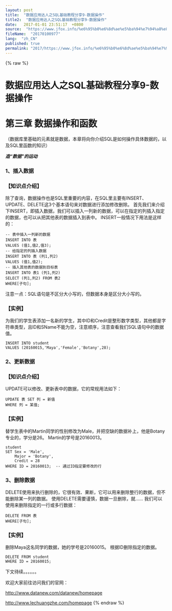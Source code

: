 ```yaml
---
layout: post
title:  "数据应用达人之SQL基础教程分享9-数据操作"
title2:  "数据应用达人之SQL基础教程分享9-数据操作"
date:   2017-01-01 23:51:17  +0800
source:  "https://www.jfox.info/%e6%95%b0%e6%8d%ae%e5%ba%94%e7%94%a8%e8%be%be%e4%ba%ba%e4%b9%8bsql%e5%9f%ba%e7%a1%80%e6%95%99%e7%a8%8b%e5%88%86%e4%ba%ab9-%e6%95%b0%e6%8d%ae%e6%93%8d%e4%bd%9c.html"
fileName:  "20170100977"
lang:  "zh_CN"
published: true
permalink: "2017/https://www.jfox.info/%e6%95%b0%e6%8d%ae%e5%ba%94%e7%94%a8%e8%be%be%e4%ba%ba%e4%b9%8bsql%e5%9f%ba%e7%a1%80%e6%95%99%e7%a8%8b%e5%88%86%e4%ba%ab9-%e6%95%b0%e6%8d%ae%e6%93%8d%e4%bd%9c.html"
---
```

{% raw %}
# 数据应用达人之SQL基础教程分享9-数据操作 


# 第三章 数据操作和函数

（数据库里基础的元素就是数据，本章将向你介绍SQL是如何操作具体数据的，以及SQL里函数的知识）

***造“数据”的运动***

### 1、插入数据

### 【知识点介绍】

除了查询，数据操作也是SQL里重要的内容，在SQL里主要有INSERT、UPDATE、DELETE这3个基本语句来对数据进行添加修改删除。
首先我们来介绍下INSERT，即插入数据，我们可以插入一列新的数据，可以在指定的列插入指定的数据，也可以从把其他表的数据插入到表中。
INSERT一般情况下用法是这样的：

    -- 表中插入一列新的数据
    INSERT INTO 表
    VALUES (值1,值2,值3);
    -- 给指定的列插入数据
    INSERT INTO 表 (列1,列2)
    VALUES (值1,值2);
    -- 插入其他表的数据到目标表
    INSERT INTO 表1 (列1,列2)
    SELECT (列1,列2) FROM 表2
    WHERE[子句]; 

注意一点：SQL语句是不区分大小写的，但数据本身是区分大小写的。

### 【实例】

为我们的学生表添加一名新的学生，其中ID和Credit是整形数字类型，其他都是字符串类型，且ID和SName不能为空，注意顺序，注意查看我们SQL语句中的数据值。

    INSERT INTO student
    VALUES (20160015,'Maya','Female','Botany',28);

### 2、更新数据

### 【知识点介绍】

UPDATE可以修改、更新表中的数据，它的常规用法如下：

    UPDATE 表 SET 列 = 新值 
    WHERE 列 = 某值;

### 【实例】

替学生表中的Martin同学的性别修改为Male，并把空缺的数据补上，他是Botany专业的，学分是26。
Martin的学号是20160013。

    student
    SET Sex = 'Male',
        Major = 'Botany',
        Credit = 28
    WHERE ID = 20160013;  -- 通过ID指定要修改的行

### 3、删除数据

DELETE使用来执行删除的，它很有效、果断，它可以用来删除整行的数据，但不能删除某一列的数据。
使用DELETE需要谨慎，数据一旦删除，就……
我们可以使用来删除指定的一行或多行数据：

    DELETE FROM 表
    WHERE[子句];

### 【实例】

删除Maya这名同学的数据，她的学号是20160015。
根据ID删除指定的数据。

    DELETE FROM student
    WHERE ID = 20160015;

下文待续。。。。。。

欢迎大家前往访问我们的官网：

http://www.datanew.com/datanew/homepage

http://www.lechuangzhe.com/homepage
{% endraw %}